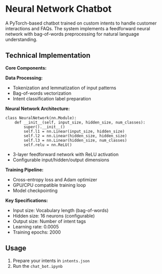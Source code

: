 
# **Neural Network Chatbot**
A PyTorch-based chatbot trained on custom intents to handle customer interactions and FAQs. The system implements a feedforward neural network with bag-of-words preprocessing for natural language understanding.

## Technical Implementation

**Core Components:**

**Data Processing:**
 - Tokenization and lemmatization of input patterns
 - Bag-of-words vectorization
 - Intent classification label preparation

**Neural Network Architecture:**

    class NeuralNetwork(nn.Module):
        def __init__(self, input_size, hidden_size, num_classes):
            super().__init__()
            self.l1 = nn.Linear(input_size, hidden_size)
            self.l2 = nn.Linear(hidden_size, hidden_size)
            self.l3 = nn.Linear(hidden_size, num_classes)
            self.relu = nn.ReLU()
 - 3-layer feedforward network with ReLU activation
 - Configurable input/hidden/output dimensions

**Training Pipeline:**

 - Cross-entropy loss and Adam optimizer
 - GPU/CPU compatible training loop
 - Model checkpointing

**Key Specifications:**
- Input size: Vocabulary length (bag-of-words)
- Hidden size: 16 neurons (configurable)
- Output size: Number of intent tags
- Learning rate: 0.0005
- Training epochs: 2000

## Usage

1.  Prepare your intents in  `intents.json`
2. Run the `chat_bot.ipynb` 
